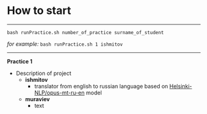 # How to start

----

``bash runPractice.sh number_of_practice surname_of_student``  

_for example:_
``bash runPractice.sh 1 ishmitov``

----

**Practice 1**
- Description of project
  - **ishmitov**
    - translator from english to russian language based on [Helsinki-NLP/opus-mt-ru-en](https://huggingface.co/Helsinki-NLP/opus-mt-ru-en?text=%D0%9A%D0%B0%D0%BA%D0%BE%D0%B3%D0%BE+%D0%B1%D1%83%D1%8F+%D1%82%D1%8B+%D0%BD%D0%B5+%D0%BF%D1%80%D0%B8%D0%BD%D0%B5%D1%81+%D0%BC%D0%BD%D0%B5+%D0%BF%D0%BE%D0%BA%D1%83%D1%88%D0%B0%D1%82%D1%8C%2C+%D1%87%D0%B5%D0%BB%3F) model 
  - **muraviev**
    - text
